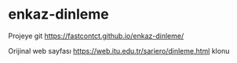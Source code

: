 # enkaz-dinleme

Projeye git
https://fastcontct.github.io/enkaz-dinleme/

Orijinal web sayfası 
https://web.itu.edu.tr/sariero/dinleme.html klonu 
